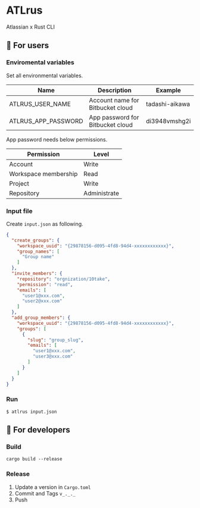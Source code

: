 ATLrus
======

Atlassian x Rust CLI


🦉 For users
------------

### Enviromental variables

Set all environmental variables.

|        Name         |           Description            |    Example     |
| ------------------- | -------------------------------- | -------------- |
| ATLRUS_USER_NAME    | Account name for Bitbucket cloud | tadashi-aikawa |
| ATLRUS_APP_PASSWORD | App password for Bitbucket cloud | di3948vmshg2i  |

App password needs below permissions.

|      Permission      |    Level     |
| -------------------- | ------------ |
| Account              | Write        |
| Workspace membership | Read         |
| Project              | Write        |
| Repository           | Administrate |


### Input file

Create `input.json` as following.

```json
{
  "create_groups": {
    "workspace_uuid": "{29878156-d095-4fd8-94d4-xxxxxxxxxxxx}",
    "group_names": [
      "Group name"
    ]
  },
  "invite_members": {
    "repository": "orgnization/10take",
    "permission": "read",
    "emails": [
      "user1@xxx.com",
      "user2@xxx.com"
    ]
  },
  "add_group_members": {
    "workspace_uuid": "{29878156-d095-4fd8-94d4-xxxxxxxxxxxx}",
    "groups": [
      {
        "slug": "group_slug",
        "emails": [
          "user1@xxx.com",
          "user3@xxx.com"
        ]
      }
    ]
  }
}
```

### Run

```
$ atlrus input.json
```



🦉 For developers
-----------------

### Build

`cargo build --release`

### Release

1. Update a version in `Cargo.toml`
2. Commit and Tags `v_._._`
3. Push
